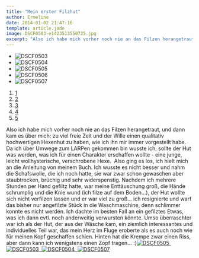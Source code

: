 ```yaml
---
title: "Mein erster Filzhut"
author: Ermeline
date: 2014-01-02 21:47:16
template: article.jade
image: DSCF0503-e1423513550725.jpg
excerpt: "Also ich habe mich vorher noch nie an das Filzen herangetraut, und dann kam es über mich: zu viel freie Zeit und der Wille einen qualitativ hochwertigen Hexenhut zu haben, wie ich ihn mir immer vorgestellt habe... denkste..."
---
```


-   ![DSCF0503](DSCF0503-e1423513550725.jpg)
-   ![DSCF0504](DSCF0504-e1423513561706.jpg)
-   ![DSCF0505](DSCF0505-e1423513572622.jpg)
-   ![DSCF0506](DSCF0506-e1423513581270.jpg)
-   ![DSCF0507](DSCF0507-e1423513592532.jpg)

1.  [1](#)
2.  [2](#)
3.  [3](#)
4.  [4](#)
5.  [5](#)

Also ich habe mich vorher noch nie an das Filzen herangetraut, und dann
kam es über mich: zu viel freie Zeit und der Wille einen qualitativ
hochwertigen Hexenhut zu haben, wie ich ihn mir immer vorgestellt habe.
Da ich über Umwege zum LARPen gekommen bin wusste ich, sollte der Hut
was werden, was ich für einen Charakter erschaffen wollte - eine junge,
leicht wollhysterische, verschrobene Hexe.  Also ging es los, ich hielt
mich an die Anleitung von meinem Buch. Ich wusste es nicht besser und
nahm die Schafswolle, die ich noch hatte, sie war zwar schon gewaschen
aber staubtrocken, brüchig und sehr widerspenstig. Nachdem ich mehrere
Stunden per Hand gefiltz hatte, war meine Enttäuschung groß, die Hände
schrumplig und die Knie wund (ich filze auf dem Boden...), der Hut
wollte sich nicht verfilzen lassen und er war viel zu groß... ich
resignierte und warf das bisher nur angefilzte Stück in die
Waschmaschine, denn schlimmer konnte es nicht werden. Ich dachte im
besten Fall an ein gefilztes Etwas, was ich dann evtl. noch anderweitig
verwursten könnte. Umso überraschter war ich als der Hut, der aus der
Wäsche kam, ein ziemlich interessantes und individuelles Teil war, das
mein Herz im Fluge eroberte als es auch noch wie für meinen Kopf
geschaffen schien. Hinten hat die Krempe zwar einen Riss, aber dann kann
ich wenigstens einen Zopf tragen...
:)[![DSCF0505](DSCF0505-e1388699000678-225x300.jpg)](DSCF0505-e1388699000678.jpg)[ 
![DSCF0503](DSCF0503-e1388698971785-225x300.jpg)](DSCF0503-e1388698971785.jpg)[ 
![DSCF0504](DSCF0504-e1388698934106-225x300.jpg)](DSCF0504-e1388698934106.jpg)[ 
![DSCF0507](DSCF0507-e1388699023908-225x300.jpg)](DSCF0507-e1388699023908.jpg)
